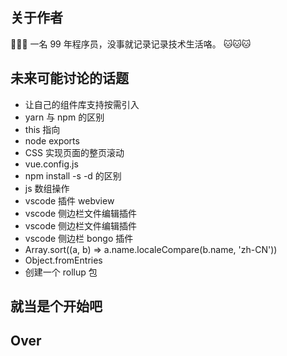<script setup>
  import Timer from './components/Timer.vue'
</script>

## 关于作者

🎉🎉🎉 一名 99 年程序员，没事就记录记录技术生活咯。 🐱🐱🐱

## 未来可能讨论的话题

- 让自己的组件库支持按需引入
- yarn 与 npm 的区别
- this 指向
- node exports
- CSS 实现页面的整页滚动
- vue.config.js
- npm install -s -d 的区别
- js 数组操作
- vscode 插件 webview
- vscode 侧边栏文件编辑插件
- vscode 侧边栏文件编辑插件
- vscode 侧边栏 bongo 插件
- Array.sort((a, b) => a.name.localeCompare(b.name, 'zh-CN'))
- Object.fromEntries
- 创建一个 rollup 包

## 就当是个开始吧

<div>
  <Timer time="2025/7/1" title="早睡" color="#8a73"/>
  <Timer time="2025/7/2" title="上瘾" color="#a873"/>
  <Timer time="2025/7/2" title="提纲" color="#cc83"/>
  <Timer time="2025/7/2" title="驼背" color="#28a3"/>
</div>

## Over
